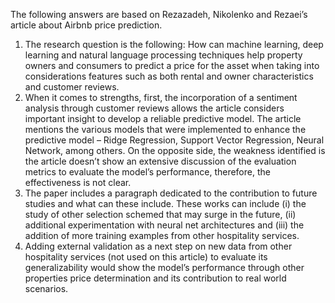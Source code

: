 The following answers are based on Rezazadeh, Nikolenko and Rezaei’s article about Airbnb price prediction.
1.	The research question is the following: How can machine learning, deep learning and natural language processing techniques help property owners and consumers to predict a price for the asset when taking into considerations features such as both rental and owner characteristics and customer reviews.
2.	When it comes to strengths, first, the incorporation of a sentiment analysis through customer reviews allows the article considers important insight to develop a reliable predictive model. The article mentions the various models that were implemented to enhance the predictive model – Ridge Regression, Support Vector Regression, Neural Network, among others. On the opposite side, the weakness identified is the article doesn’t show an extensive discussion of the evaluation metrics to evaluate the model’s performance, therefore, the effectiveness is not clear. 
3.	The paper includes a paragraph dedicated to the contribution to future studies and what can these include. These works can include (i) the study of other selection schemed that may surge in the future, (ii) additional experimentation with neural net architectures and (iii) the addition of more training examples from other hospitality services.
4.	Adding external validation as a next step on new data from other hospitality services (not used on this article) to evaluate its generalizability would show the model’s performance through other properties price determination and its contribution to real world scenarios. 
